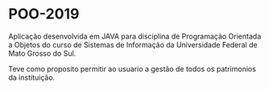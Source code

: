 # POO-2019
Aplicação desenvolvida em JAVA para disciplina de Programação Orientada a Objetos do curso de Sistemas de Informação da Universidade Federal de Mato Grosso do Sul.

Teve como proposito permitir ao usuario a gestão de todos os patrimonios da instituição.
